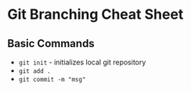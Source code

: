 # Git Branching Cheat Sheet

## Basic Commands
* `git init` - initializes local git repository
* `git add . `
* `git commit -m "msg"`

